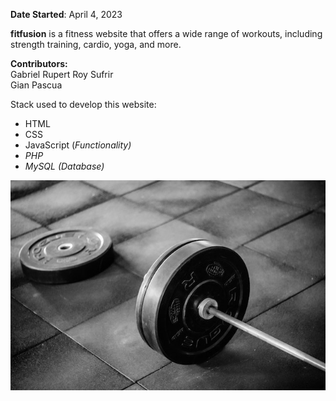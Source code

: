 <b>Date Started</b>: April 4, 2023

<b>fitfusion</b> is a fitness website that offers a wide range of workouts, including strength training, cardio, yoga, and more.

<b>Contributors:</b><br>
Gabriel Rupert Roy Sufrir<br>
Gian Pascua

Stack used to develop this website:
<ul>
  <li>HTML</li>
  <li>CSS</li>
  <li>JavaScript (<i>Functionality<I/>)</li>
  <li>PHP</li>
  <li>MySQL (<i>Database</>)</li>
</ul>

<img src="/assets/readme/hero.jpg" alt="A barbel">
